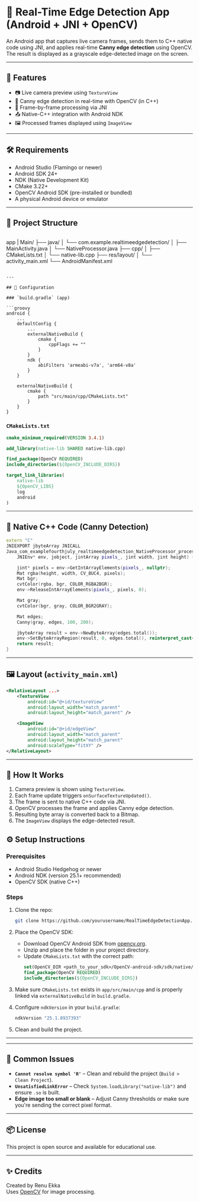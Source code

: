 
# 📸 Real-Time Edge Detection App (Android + JNI + OpenCV)

An Android app that captures live camera frames, sends them to C++ native code using JNI, and applies real-time **Canny edge detection** using OpenCV. The result is displayed as a grayscale edge-detected image on the screen.

---

## 🚀 Features

- 📷 Live camera preview using `TextureView`
- 🧠 Canny edge detection in real-time with OpenCV (in C++)
- 🔁 Frame-by-frame processing via JNI
- 📤 Native-C++ integration with Android NDK
- 🖼️ Processed frames displayed using `ImageView`

---

## 🛠️ Requirements

- Android Studio (Flamingo or newer)
- Android SDK 24+
- NDK (Native Development Kit)
- CMake 3.22+
- OpenCV Android SDK (pre-installed or bundled)
- A physical Android device or emulator

---

## 📂 Project Structure
```
```
app
|
Main/
├── java/
│   └── com.example.realtimeedgedetection/
│       ├── MainActivity.java
│       └── NativeProcessor.java
├── cpp/
│   ├── CMakeLists.txt
│   └── native-lib.cpp
├── res/layout/
│   └── activity_main.xml
└── AndroidManifest.xml

```

---

## 🔧 Configuration

### `build.gradle` (app)

```groovy
android {
    ...
    defaultConfig {
        ...
        externalNativeBuild {
            cmake {
                cppFlags += ""
            }
        }
        ndk {
            abiFilters 'armeabi-v7a', 'arm64-v8a'
        }
    }

    externalNativeBuild {
        cmake {
            path "src/main/cpp/CMakeLists.txt"
        }
    }
}
```

### `CMakeLists.txt`

```cmake
cmake_minimum_required(VERSION 3.4.1)

add_library(native-lib SHARED native-lib.cpp)

find_package(OpenCV REQUIRED)
include_directories(${OpenCV_INCLUDE_DIRS})

target_link_libraries(
    native-lib
    ${OpenCV_LIBS}
    log
    android
)
```

---

## 🧠 Native C++ Code (Canny Detection)

```cpp
extern "C"
JNIEXPORT jbyteArray JNICALL
Java_com_examplefourthjuly_realtimeedgedetection_NativeProcessor_processFrame(
    JNIEnv* env, jobject, jintArray pixels_, jint width, jint height) {

    jint* pixels = env->GetIntArrayElements(pixels_, nullptr);
    Mat rgba(height, width, CV_8UC4, pixels);
    Mat bgr;
    cvtColor(rgba, bgr, COLOR_RGBA2BGR);
    env->ReleaseIntArrayElements(pixels_, pixels, 0);

    Mat gray;
    cvtColor(bgr, gray, COLOR_BGR2GRAY);

    Mat edges;
    Canny(gray, edges, 100, 200);

    jbyteArray result = env->NewByteArray(edges.total());
    env->SetByteArrayRegion(result, 0, edges.total(), reinterpret_cast<jbyte*>(edges.data));
    return result;
}
```

---

## 🖼️ Layout (`activity_main.xml`)

```xml
<RelativeLayout ...>
    <TextureView
        android:id="@+id/textureView"
        android:layout_width="match_parent"
        android:layout_height="match_parent" />

    <ImageView
        android:id="@+id/edgeView"
        android:layout_width="match_parent"
        android:layout_height="match_parent"
        android:scaleType="fitXY" />
</RelativeLayout>
```

---

## 📸 How It Works

1. Camera preview is shown using `TextureView`.
2. Each frame update triggers `onSurfaceTextureUpdated()`.
3. The frame is sent to native C++ code via JNI.
4. OpenCV processes the frame and applies Canny edge detection.
5. Resulting byte array is converted back to a Bitmap.
6. The `ImageView` displays the edge-detected result.

## ⚙️ Setup Instructions

### Prerequisites

- Android Studio Hedgehog or newer
- Android NDK (version 25.1+ recommended)
- OpenCV SDK (native C++)

### Steps

1. Clone the repo:
    ```bash
    git clone https://github.com/yourusername/RealTimeEdgeDetectionApp.git
    ```

2. Place the OpenCV SDK:
    - Download OpenCV Android SDK from [opencv.org](https://opencv.org/releases/).
    - Unzip and place the folder in your project directory.
    - Update `CMakeLists.txt` with the correct path:
      ```cmake
      set(OpenCV_DIR <path_to_your_sdk>/OpenCV-android-sdk/sdk/native/jni)
      find_package(OpenCV REQUIRED)
      include_directories(${OpenCV_INCLUDE_DIRS})
      ```

3. Make sure `CMakeLists.txt` exists in `app/src/main/cpp` and is properly linked via `externalNativeBuild` in `build.gradle`.

4. Configure `ndkVersion` in your `build.gradle`:
    ```groovy
    ndkVersion "25.1.8937393"
    ```

5. Clean and build the project.

---
   

---

## 🐞 Common Issues

- **`Cannot resolve symbol 'R'`** – Clean and rebuild the project (`Build > Clean Project`).
- **`UnsatisfiedLinkError`** – Check `System.loadLibrary("native-lib")` and ensure `.so` is built.
- **Edge image too small or blank** – Adjust Canny thresholds or make sure you're sending the correct pixel format.

---

## 📦 License

This project is open source and available for educational use.

---

## ✨ Credits

Created by Renu Ekka  
Uses [OpenCV](https://opencv.org/) for image processing.
